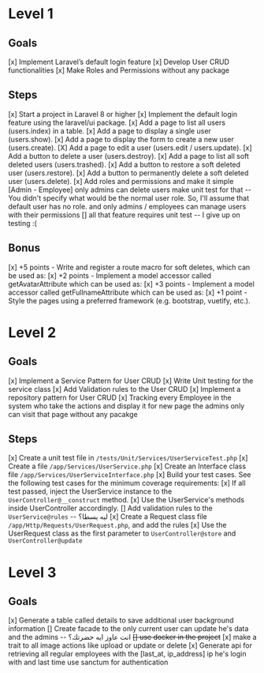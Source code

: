 # Level 1

## Goals

[x] Implement Laravel’s default login feature
[x] Develop User CRUD functionalities
[x] Make Roles and Permissions without any package

## Steps

[x] Start a project in Laravel 8 or higher
[x] Implement the default login feature using the laravel/ui package.
[x] Add a page to list all users (users.index) in a table.
[x] Add a page to display a single user (users.show).
[x] Add a page to display the form to create a new user (users.create).
[X] Add a page to edit a user (users.edit / users.update).
[x] Add a button to delete a user (users.destroy).
[x] Add a page to list all soft deleted users (users.trashed).
[x] Add a button to restore a soft deleted user (users.restore).
[x] Add a button to permanently delete a soft deleted user (users.delete).
[x] Add roles and permissions and make it simple [Admin - Employee] only admins can delete users make unit test for that
-- You didn't specify what would be the normal user role. So, I'll assume that default user has no role. and only admins / employees can manage users with their permissions
[] all that feature requires unit test
-- I give up on testing :(

## Bonus

[x] +5 points - Write and register a route macro for soft deletes, which can be used as:
[x] +2 points - Implement a model accessor called getAvatarAttribute which can be used as:
[x] +3 points - Implement a model accessor called getFullnameAttribute which can be used as:
[x] +1 point - Style the pages using a preferred framework (e.g. bootstrap, vuetify, etc.).

# Level 2

## Goals

[x] Implement a Service Pattern for User CRUD
[x] Write Unit testing for the service class
[x] Add Validation rules to the User CRUD
[x] Implement a repository pattern for User CRUD
[x] Tracking every Employee in the system who take the actions and display it for new page the admins only can visit that page without any pacakge

## Steps

[x] Create a unit test file in `/tests/Unit/Services/UserServiceTest.php`
[x] Create a file `/app/Services/UserService.php`
[x] Create an Interface class file `/app/Services/UserServiceInterface.php`
[x] Build your test cases. See the following test cases for the minimum coverage requirements:
[x] If all test passed, inject the UserService instance to the `UserController@__construct` method.
[x] Use the UserService's methods inside UserController accordingly.
[] Add validation rules to the `UserService@rules`
-- ليه يسطا؟
[x] Create a Request class file `/app/Http/Requests/UserRequest.php`, and add the rules
[x] Use the UserRequest class as the first parameter to `UserController@store` and `UserController@update`

# Level 3

## Goals

[x] Generate a table called details to save additional user background information
[] Create facade to the only current user can update he's data and the admins
-- انت عاوز ايه حضرتك؟
<s>[] use docker in the project</s>
[x] make a trait to all image actions like upload or update or delete
[x] Generate api for retrieving all regular employees with the [last_at, ip_address] ip he's login with and last time use sanctum for authentication
